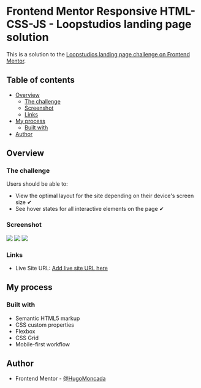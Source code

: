 # Frontend Mentor Responsive HTML-CSS-JS - Loopstudios landing page solution

This is a solution to the [Loopstudios landing page challenge on Frontend Mentor](https://www.frontendmentor.io/challenges/loopstudios-landing-page-N88J5Onjw). 

## Table of contents

- [Overview](#overview)
  - [The challenge](#the-challenge)
  - [Screenshot](#screenshot)
  - [Links](#links)
- [My process](#my-process)
  - [Built with](#built-with)
- [Author](#author)


## Overview

### The challenge

Users should be able to:

- View the optimal layout for the site depending on their device's screen size ✔
- See hover states for all interactive elements on the page ✔

### Screenshot

![]("/screenshots/Mobile.png")
![]("/screenshots/Mobile-menu.png")
![]("/screenshots/Desktop.png")

### Links

- Live Site URL: [Add live site URL here](https://your-live-site-url.com)


## My process

### Built with

- Semantic HTML5 markup
- CSS custom properties
- Flexbox
- CSS Grid
- Mobile-first workflow


## Author

- Frontend Mentor - [@HugoMoncada](https://www.frontendmentor.io/profile/HugoMoncada)




